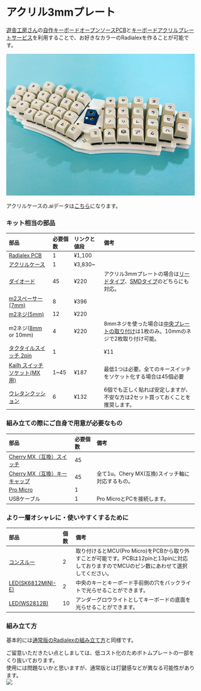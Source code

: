 # アクリル3mmプレート


[遊舎工房さん](https://shop.yushakobo.jp/)の[自作キーボードオープンソースPCB](https://shop.yushakobo.jp/products/oss_pcb?variant=44403999539431)と[キーボードアクリルプレートサービス](https://shop.yushakobo.jp/collections/services/products/keyboard_acrylic_plate?variant=44150778986727)を利用することで、お好きなカラーのRadialexを作ることが可能です。

<img src="https://github.com/takashicompany/radialex/blob/master/images/25.jpg?raw=true" width="600px"/>

アクリルケースの.aiデータは[こちら](https://github.com/takashicompany/radialex/raw/master/case/radialex-yusha-Laser_A4.ai)になります。

### キット相当の部品
|部品|必要個数|リンクと値段|備考|
|:--|:--|:--|:--|
|[Radialex PCB](https://shop.yushakobo.jp/products/oss_pcb?variant=44403999539431)|1|¥1,100||
|[アクリルケース](https://shop.yushakobo.jp/collections/services/products/keyboard_acrylic_plate?variant=44150778986727)|1|¥3,830~||
|[ダイオード](https://shop.yushakobo.jp/collections/all-keyboard-parts/Diode)|45|¥220|アクリル3mmプレートの場合は[リードタイプ](https://shop.yushakobo.jp/collections/all-keyboard-parts/products/a0800di-01-100)、[SMDタイプ](https://shop.yushakobo.jp/collections/all-keyboard-parts/products/a0800di-02-100)のどちらにも対応。|
|[m2スペーサー(7mm)](https://shop.yushakobo.jp/collections/all-keyboard-parts/products/a0800c2?variant=37665435222177)|8|¥396||
|[m2ネジ(5mm)](https://shop.yushakobo.jp/collections/all-keyboard-parts/products/a0800n2?variant=37665432993953)|12|¥220||
|m2ネジ([8mm](https://shop.yushakobo.jp/collections/all-keyboard-parts/products/a0800n2?variant=37665433026721) or 10mm)|4|¥220|8mmネジを使った場合は[中央プレートの取り付け](https://github.com/takashicompany/radialex#7-%E4%B8%AD%E5%A4%AE%E3%83%97%E3%83%AC%E3%83%BC%E3%83%88%E3%81%AE%E5%8F%96%E3%82%8A%E4%BB%98%E3%81%91)は1枚のみ。10mmのネジで2枚取り付け可能。|
|[タクタイルスイッチ 2pin](https://shop.yushakobo.jp/collections/all-keyboard-parts/products/a0800ts-01-1)|1||¥11||
|[Kailh スイッチソケット(MX用)](https://shop.yushakobo.jp/collections/all-keyboard-parts/products/a01ps)|1~45|¥187|最低1つは必要。全てのキースイッチをソケット化する場合は45個必要|
|[ウレタンクッション](https://shop.yushakobo.jp/products/a0800ur-01-6?)|6|¥132|6個でも正しく貼れば安定しますが、不安な方は2セット買っておくことを推奨します。|

### 組み立ての際にご自身で用意が必要なもの
|部品|必要個数|備考|
|:--|:--|:--|
|[Cherry MX（互換）スイッチ](https://shop.yushakobo.jp/collections/all-switches/cherry-mx-%E4%BA%92%E6%8F%9B-%E3%82%B9%E3%82%A4%E3%83%83%E3%83%81)|45||
|[Cherry MX（互換）キーキャップ](https://shop.yushakobo.jp/collections/keycaps/cherry-mx-%E4%BA%92%E6%8F%9B-%E3%82%AD%E3%83%BC%E3%82%AD%E3%83%A3%E3%83%83%E3%83%97)|45|全て1u。Chery MX(互換)スイッチ軸に対応するもの。|
|[Pro Micro](https://shop.yushakobo.jp/collections/all-keyboard-parts/products/pro-micro)|1||
|USBケーブル|1|Pro MicroとPCを接続します。|

### より一層オシャレに・使いやすくするために
|部品|個数|備考|
|:--|:--|:--|
|[コンスルー](https://shop.yushakobo.jp/products/31)|2|取り付けるとMCU(Pro Micro)をPCBから取り外すことが可能です。PCBは12pinと13pinに対応しておりますのでMCUのピン数にあわせて選択してください。|
|[LED(SK6812MINI-E)](https://shop.yushakobo.jp/collections/all-keyboard-parts/products/sk6812mini-e-10)|2|中央のキーとキーボード手前側の穴をバックライトで光らせることができます。|
|[LED(WS2812B)](https://shop.yushakobo.jp/collections/all-keyboard-parts/products/a0800ws-01-10)|10|アンダーグロウライトとしてキーボードの底面を光らせることができます。|

### 組み立て方

基本的には[通常版のRadialexの組み立て方](https://github.com/takashicompany/radialex#1-pcb%E3%81%AE%E8%A1%A8%E8%A3%8F%E3%82%92%E7%A2%BA%E8%AA%8D%E3%81%99%E3%82%8B)と同様です。

ご留意いただきたい点としましては、低コスト化のためボトムプレートの一部をくり抜いております。  
使用には問題ないかと思いますが、通常版とは打鍵感などが異なる可能性があります。  
<img src="https://github.com/takashicompany/radialex/blob/master/images/build/IMG_0974.jpg?raw=true" width="600px"/>

